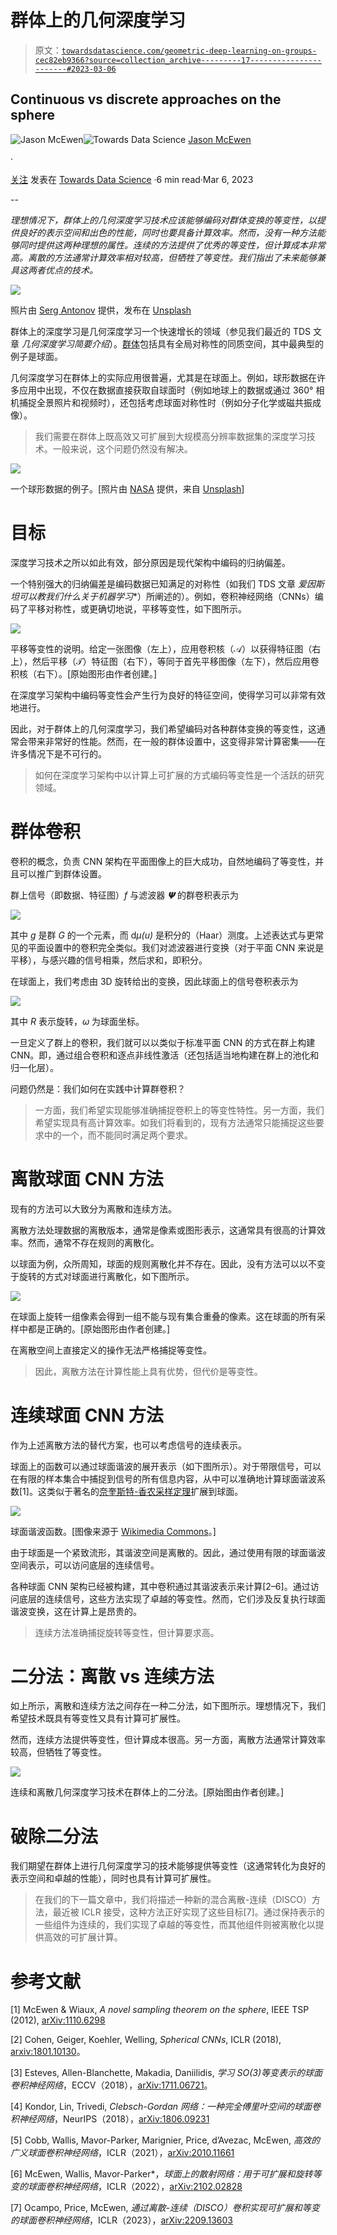 # 群体上的几何深度学习

> 原文：[`towardsdatascience.com/geometric-deep-learning-on-groups-cec82eb9366?source=collection_archive---------17-----------------------#2023-03-06`](https://towardsdatascience.com/geometric-deep-learning-on-groups-cec82eb9366?source=collection_archive---------17-----------------------#2023-03-06)

## Continuous vs discrete approaches on the sphere

[](https://jasonmcewen.medium.com/?source=post_page-----cec82eb9366--------------------------------)![Jason McEwen](https://jasonmcewen.medium.com/?source=post_page-----cec82eb9366--------------------------------)[](https://towardsdatascience.com/?source=post_page-----cec82eb9366--------------------------------)![Towards Data Science](https://towardsdatascience.com/?source=post_page-----cec82eb9366--------------------------------) [Jason McEwen](https://jasonmcewen.medium.com/?source=post_page-----cec82eb9366--------------------------------)

·

[关注](https://medium.com/m/signin?actionUrl=https%3A%2F%2Fmedium.com%2F_%2Fsubscribe%2Fuser%2Fea87e920245&operation=register&redirect=https%3A%2F%2Ftowardsdatascience.com%2Fgeometric-deep-learning-on-groups-cec82eb9366&user=Jason+McEwen&userId=ea87e920245&source=post_page-ea87e920245----cec82eb9366---------------------post_header-----------) 发表在 [Towards Data Science](https://towardsdatascience.com/?source=post_page-----cec82eb9366--------------------------------) ·6 min read·Mar 6, 2023[](https://medium.com/m/signin?actionUrl=https%3A%2F%2Fmedium.com%2F_%2Fvote%2Ftowards-data-science%2Fcec82eb9366&operation=register&redirect=https%3A%2F%2Ftowardsdatascience.com%2Fgeometric-deep-learning-on-groups-cec82eb9366&user=Jason+McEwen&userId=ea87e920245&source=-----cec82eb9366---------------------clap_footer-----------)

--

[](https://medium.com/m/signin?actionUrl=https%3A%2F%2Fmedium.com%2F_%2Fbookmark%2Fp%2Fcec82eb9366&operation=register&redirect=https%3A%2F%2Ftowardsdatascience.com%2Fgeometric-deep-learning-on-groups-cec82eb9366&source=-----cec82eb9366---------------------bookmark_footer-----------)

*理想情况下，群体上的几何深度学习技术应该能够编码对群体变换的等变性，以提供良好的表示空间和出色的性能，同时也要具备计算效率。然而，没有一种方法能够同时提供这两种理想的属性。连续的方法提供了优秀的等变性，但计算成本非常高。离散的方法通常计算效率相对较高，但牺牲了等变性。我们指出了未来能够兼具这两者优点的技术。*

![](img/b7a2db73eea2c07103c581afc144a2ff.png)

照片由 [Serg Antonov](https://unsplash.com/@antonov?utm_source=medium&utm_medium=referral) 提供，发布在 [Unsplash](https://unsplash.com/?utm_source=medium&utm_medium=referral)

群体上的深度学习是几何深度学习一个快速增长的领域（参见我们最近的 TDS 文章 *几何深度学习简要介绍*）。[群体](https://en.wikipedia.org/wiki/Group_theory)包括具有全局对称性的同质空间，其中最典型的例子是球面。

几何深度学习在群体上的实际应用很普遍，尤其是在球面上。例如，球形数据在许多应用中出现，不仅在数据直接获取自球面时（例如地球上的数据或通过 360° 相机捕捉全景照片和视频时），还包括考虑球面对称性时（例如分子化学或磁共振成像）。

> 我们需要在群体上既高效又可扩展到大规模高分辨率数据集的深度学习技术。一般来说，这个问题仍然没有解决。

![](img/3875a12177434d39615895de8cbdece3.png)

一个球形数据的例子。[照片由 [NASA](https://unsplash.com/@nasa?utm_source=medium&utm_medium=referral) 提供，来自 [Unsplash](https://unsplash.com/?utm_source=medium&utm_medium=referral)]

# 目标

深度学习技术之所以如此有效，部分原因是现代架构中编码的归纳偏差。

一个特别强大的归纳偏差是编码数据已知满足的对称性（如我们 TDS 文章 *爱因斯坦可以教我们什么关于机器学习**）所阐述的）。例如，卷积神经网络（CNNs）编码了平移对称性，或更确切地说，平移等变性，如下图所示。

![](img/dfaac1eb43106dd1ca19d77ccbeeb762.png)

平移等变性的说明。给定一张图像（左上），应用卷积核（𝒜）以获得特征图（右上），然后平移（𝒯）特征图（右下），等同于首先平移图像（左下），然后应用卷积核（右下）。[原始图形由作者创建。]

在深度学习架构中编码等变性会产生行为良好的特征空间，使得学习可以非常有效地进行。

因此，对于群体上的几何深度学习，我们希望编码对各种群体变换的等变性，这通常会带来非常好的性能。然而，在一般的群体设置中，这变得非常计算密集——在许多情况下是不可行的。

> 如何在深度学习架构中以计算上可扩展的方式编码等变性是一个活跃的研究领域。

# 群体卷积

卷积的概念，负责 CNN 架构在平面图像上的巨大成功，自然地编码了等变性，并且可以推广到群体设置。

群上信号（即数据、特征图）*f* 与滤波器 *𝝭* 的群卷积表示为

![](img/709f954b8e725411af8150a6d441f80d.png)

其中 *g* 是群 *G* 的一个元素，而 d*µ(u)* 是积分的（Haar）测度。上述表达式与更常见的平面设置中的卷积完全类似。我们对滤波器进行变换（对于平面 CNN 来说是平移），与感兴趣的信号相乘，然后求和，即积分。

在球面上，我们考虑由 3D 旋转给出的变换，因此球面上的信号卷积表示为

![](img/34b7b3b493003ea983d69ea818088ff6.png)

其中 *R* 表示旋转，*ω* 为球面坐标。

一旦定义了群上的卷积，我们就可以以类似于标准平面 CNN 的方式在群上构建 CNN。即，通过组合卷积和逐点非线性激活（还包括适当地构建在群上的池化和归一化层）。

问题仍然是：我们如何在实践中计算群卷积？

> 一方面，我们希望实现能够准确捕捉卷积上的等变性特性。另一方面，我们希望实现具有高计算效率。如我们将看到的，现有方法通常只能捕捉这些要求中的一个，而不能同时满足两个要求。

# 离散球面 CNN 方法

现有的方法可以大致分为离散和连续方法。

离散方法处理数据的离散版本，通常是像素或图形表示，这通常具有很高的计算效率。然而，通常不存在规则的离散化。

以球面为例，众所周知，球面的规则离散化并不存在。因此，没有方法可以以不变于旋转的方式对球面进行离散化，如下图所示。

![](img/c0fcfa6c76dcce8dd5b460409d7b84a4.png)

在球面上旋转一组像素会得到一组不能与现有集合重叠的像素。这在球面的所有采样中都是正确的。[原始图形由作者创建。]

在离散空间上直接定义的操作无法严格捕捉等变性。

> 因此，离散方法在计算性能上具有优势，但代价是等变性。

# 连续球面 CNN 方法

作为上述离散方法的替代方案，也可以考虑信号的连续表示。

球面上的函数可以通过球面谐波的展开表示（如下图所示）。对于带限信号，可以在有限的样本集合中捕捉到信号的所有信息内容，从中可以准确地计算球面谐波系数[1]。这类似于著名的[奈奎斯特-香农采样定理](https://en.wikipedia.org/wiki/Nyquist%E2%80%93Shannon_sampling_theorem)扩展到球面。

![](img/d363eb6335ceb277a928b5ee435d5ad8.png)

球面谐波函数。[图像来源于 [Wikimedia Commons](https://en.wikipedia.org/wiki/Spherical_harmonics#/media/File:Spherical_Harmonics.png)。]

由于球面是一个紧致流形，其谐波空间是离散的。因此，通过使用有限的球面谐波空间表示，可以访问底层的连续信号。

各种球面 CNN 架构已经被构建，其中卷积通过其谐波表示来计算[2–6]。通过访问底层的连续信号，这些方法实现了卓越的等变性。然而，它们涉及反复执行球面谐波变换，这在计算上是昂贵的。

> 连续方法准确捕捉旋转等变性，但计算要求高。

# 二分法：离散 vs 连续方法

如上所示，离散和连续方法之间存在一种二分法，如下图所示。理想情况下，我们希望技术既具有等变性又具有计算可扩展性。

然而，连续方法提供等变性，但计算成本很高。另一方面，离散方法通常计算效率较高，但牺牲了等变性。

![](img/191b1b697f3daf4718c598e3bb5585cc.png)

连续和离散几何深度学习技术在群体上的二分法。[原始图由作者创建。]

# 破除二分法

我们期望在群体上进行几何深度学习的技术能够提供等变性（这通常转化为良好的表示空间和卓越的性能），同时也具有计算可扩展性。

> 在我们的下一篇文章中，我们将描述一种新的混合离散-连续（DISCO）方法，最近被 ICLR 接受，这种方法正好实现了这些目标[7]。通过保持表示的一些组件为连续的，我们实现了卓越的等变性，而其他组件则被离散化以提供高效的可扩展计算。

# 参考文献

[1] McEwen & Wiaux, *A novel sampling theorem on the sphere*, IEEE TSP (2012), [arXiv:1110.6298](https://arxiv.org/abs/1110.6298)

[2] Cohen, Geiger, Koehler, Welling, *Spherical CNNs*, ICLR (2018), [arxiv:1801.10130](https://arxiv.org/abs/1801.10130)。

[3] Esteves, Allen-Blanchette, Makadia, Daniilidis, *学习 SO(3)等变表示的球面卷积神经网络*，ECCV（2018），[arXiv:1711.06721](https://arxiv.org/abs/1711.06721)。

[4] Kondor, Lin, Trivedi, *Clebsch-Gordan 网络：一种完全傅里叶空间的球面卷积神经网络*，NeurIPS（2018），[arXiv:1806.09231](https://arxiv.org/abs/1806.09231)

[5] Cobb, Wallis, Mavor-Parker, Marignier, Price, d’Avezac, McEwen, *高效的广义球面卷积神经网络*，ICLR（2021），[arXiv:2010.11661](https://arxiv.org/abs/2010.11661#)

[6] McEwen, Wallis, Mavor-Parker*，*球面上的散射网络：用于可扩展和旋转等变的球面卷积神经网络*，ICLR（2022），[arXiv:2102.02828](https://arxiv.org/abs/2102.02828)

[7] Ocampo, Price, McEwen, *通过离散-连续（DISCO）卷积实现可扩展和等变的球面卷积神经网络*，ICLR（2023），[arXiv:2209.13603](https://arxiv.org/abs/2209.13603)
